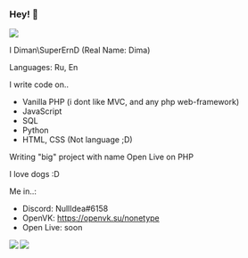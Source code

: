 ### Hey! 👋

<img align="center" src="https://tag.rc24.xyz/858307410757681172/tag.png" />

I Diman\SuperErnD (Real Name: Dima)

Languages: Ru, En

I write code on..
 * Vanilla PHP (i dont like MVC, and any php web-framework)
 * JavaScript 
 * SQL
 * Python
 * HTML, CSS (Not language ;D)

Writing "big" project with name Open Live on PHP

I love dogs :D

Me in..:
 * Discord: NullIdea#6158
 * OpenVK: https://openvk.su/nonetype
 * Open Live: soon

<a href="https://github.com/SuperErnD">
  <img align="left" src="https://github-readme-stats.vercel.app/api?username=SuperErnD" />
</a>
<a href="https://github.com/SuperErnD">
  <img align="left" src="https://github-readme-stats.vercel.app/api/top-langs/?username=SuperErnD" />
</a>
